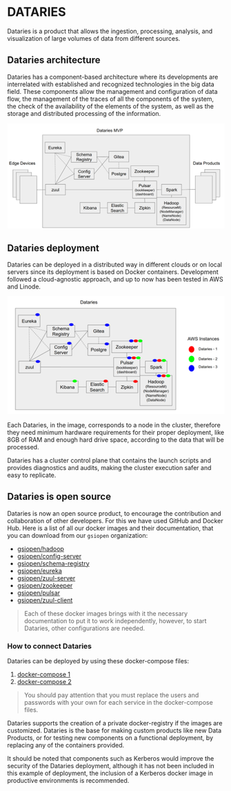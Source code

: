 # DATARIES

Dataries is a product that allows the ingestion, processing, analysis, and visualization of large volumes of data from different sources.

## Dataries architecture 

Dataries has a component-based architecture where its developments are interrelated with established and recognized technologies in the big data field. These components allow the management and configuration of data flow, the management of the traces of all the components of the system, the check of the availability of the elements of the system, as well as the storage and distributed processing of the information.

![architecture](./img/0.png)

## Dataries deployment

Dataries can be deployed in a distributed way in different clouds or on local servers since its deployment is based on Docker containers. Development followed a cloud-agnostic approach, and up to now has been tested in AWS and Linode.

![deployment](./img/1.png)

Each Dataries, in the image, corresponds to a node in the cluster, therefore they need minimum hardware requirements for their proper deployment, like 8GB of RAM and enough hard drive space, according to the data that will be processed.

Dataries has a cluster control plane that contains the launch scripts and provides diagnostics and audits, making the cluster execution safer and easy to replicate.

## Dataries is open source

Dataries is now an open source product, to encourage the contribution and collaboration of other developers. For this we have used GitHub and Docker Hub. Here is a list of all our docker images and their documentation, that you can download from our `gsiopen` organization:

- [gsiopen/hadoop](https://hub.docker.com/repository/docker/gsiopen/hadoop)
- [gsiopen/config-server](https://hub.docker.com/repository/docker/gsiopen/config-server)
- [gsiopen/schema-registry](https://hub.docker.com/repository/docker/gsiopen/schema-registry)
- [gsiopen/eureka](https://hub.docker.com/repository/docker/gsiopen/eureka)
- [gsiopen/zuul-server](https://hub.docker.com/repository/docker/gsiopen/zuul-server)
- [gsiopen/zookeeper](https://hub.docker.com/repository/docker/gsiopen/zookeeper)
- [gsiopen/pulsar](https://hub.docker.com/repository/docker/gsiopen/pulsar)
- [gsiopen/zuul-client](https://hub.docker.com/repository/docker/gsiopen/zuul-client)

> Each of these docker images brings with it the necessary documentation to put it to work independently, however, to start Dataries, other configurations are needed.

### How to connect Dataries

Dataries can be deployed by using these docker-compose files:

1. [docker-compose 1](./docker-compose/docker-compose.yml)
2. [docker-compose 2](./docker-compose/docker-compose2.yml)

> You should pay attention that you must replace the users and passwords with your own for each service in the docker-compose files.

Dataries supports the creation of a private docker-registry if the images are customized. Dataries is the base for making custom products like new Data Products, or for testing new components on a functional deployment, by replacing any of the containers provided.

It should be noted that components such as Kerberos would improve the security of the Dataries deployment, although it has not been included in this example of deployment, the inclusion of a Kerberos docker image in productive environments is recommended.
